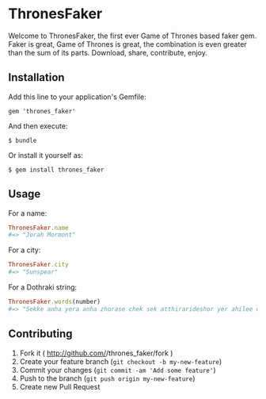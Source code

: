 # ThronesFaker

Welcome to ThronesFaker, the first ever Game of Thrones based faker gem.  Faker is great, Game of Thrones is great, the combination is even greater than the sum of its parts.  Download, share, contribute, enjoy.

## Installation

Add this line to your application's Gemfile:

    gem 'thrones_faker'

And then execute:

    $ bundle

Or install it yourself as:

    $ gem install thrones_faker

## Usage

For a name:

```ruby
ThronesFaker.name
#=> "Jorah Mormont"
```

For a city:

```ruby
ThronesFaker.city
#=> "Sunspear"
```

For a Dothraki string:

```ruby
ThronesFaker.words(number)
#=> "Sekke anha yera anha zhorase chek sek atthirarideshor yer ahilee dothrak thirat"
```

## Contributing

1. Fork it ( http://github.com/<my-github-username>/thrones_faker/fork )
2. Create your feature branch (`git checkout -b my-new-feature`)
3. Commit your changes (`git commit -am 'Add some feature'`)
4. Push to the branch (`git push origin my-new-feature`)
5. Create new Pull Request
